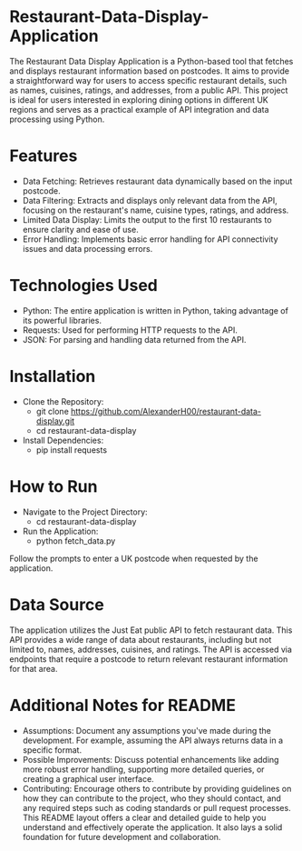 # Restaurant-Data-Display-Application
 The Restaurant Data Display Application is a Python-based tool that fetches and displays restaurant information based on postcodes. It aims to provide a straightforward way for users to access specific restaurant details, such as names, cuisines, ratings, and addresses, from a public API. This project is ideal for users interested in exploring dining options in different UK regions and serves as a practical example of API integration and data processing using Python.
# Features
 - Data Fetching: Retrieves restaurant data dynamically based on the input postcode.
 - Data Filtering: Extracts and displays only relevant data from the API, focusing on the restaurant's name, cuisine types, ratings, and address.
 - Limited Data Display: Limits the output to the first 10 restaurants to ensure clarity and ease of use.
 - Error Handling: Implements basic error handling for API connectivity issues and data processing errors.
 # Technologies Used
 - Python: The entire application is written in Python, taking advantage of its powerful libraries.
 - Requests: Used for performing HTTP requests to the API.
 - JSON: For parsing and handling data returned from the API.
 # Installation
- Clone the Repository:
  - git clone https://github.com/AlexanderH00/restaurant-data-display.git
  - cd restaurant-data-display
- Install Dependencies:
  - pip install requests
# How to Run
- Navigate to the Project Directory:
  - cd restaurant-data-display
- Run the Application:
  - python fetch_data.py

Follow the prompts to enter a UK postcode when requested by the application.
# Data Source
The application utilizes the Just Eat public API to fetch restaurant data. This API provides a wide range of data about restaurants, including but not limited to, names, addresses, cuisines, and ratings. The API is accessed via endpoints that require a postcode to return relevant restaurant information for that area.
# Additional Notes for README
- Assumptions: Document any assumptions you've made during the development. For example, assuming the API always returns data in a specific format.
- Possible Improvements: Discuss potential enhancements like adding more robust error handling, supporting more detailed queries, or creating a graphical user interface.
- Contributing: Encourage others to contribute by providing guidelines on how they can contribute to the project, who they should contact, and any required steps such as coding standards or pull request processes.
This README layout offers a clear and detailed guide to help you understand and effectively operate the application. It also lays a solid foundation for future development and collaboration.
